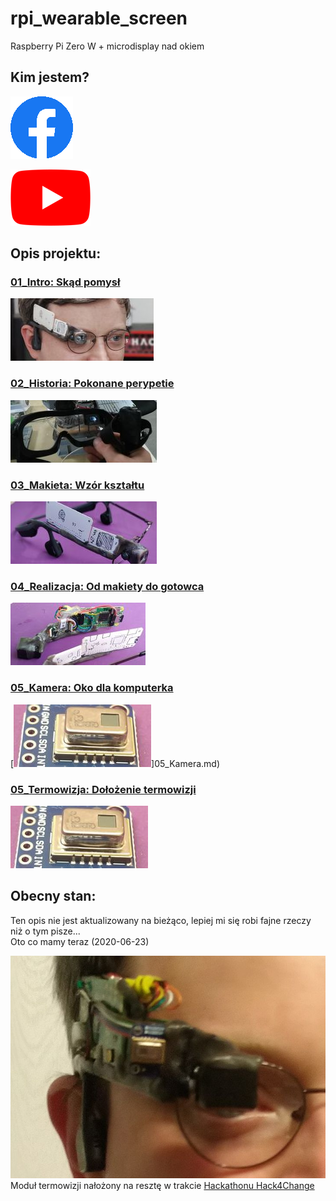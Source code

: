 # rpi_wearable_screen
Raspberry Pi Zero W + microdisplay nad okiem

## Kim jestem?

[![Facebook kmamert](_pics/ic_facebook.png)](https://www.facebook.com/kmamert/)

[![Youtube, Krzysztof Stankiewicz](_pics/ic_youtube.png)](https://www.youtube.com/channel/UCs3_EnbahHUuPsubvT-ekfg/videos)



## Opis projektu:

### [01_Intro:	Skąd pomysł](01_Intro.md)
[![](_pics/index/tn_sec01.jpg)](01_Intro.md)

### [02_Historia:	Pokonane perypetie](02_Historia.md)
[![](_pics/index/tn_sec02.jpg)](02_Historia.md)

### [03_Makieta:	Wzór kształtu](03_Makieta.md)
[![](_pics/index/tn_sec03.jpg)](03_Makieta.md)

### [04_Realizacja:	Od makiety do gotowca](04_Realizacja.md)
[![](_pics/index/tn_sec04.jpg)](04_Realizacja.md)

### [05_Kamera:	Oko dla komputerka](05_Kamera.md)
[![](_pics/index/tn_sec05.jpg)]05_Kamera.md)

### [05_Termowizja:	Dołożenie termowizji](06_Termowizja.md)
[![](_pics/index/tn_sec06.jpg)](05_Termowizja.md)



## Obecny stan:
Ten opis nie jest aktualizowany na bieżąco, lepiej mi się robi fajne rzeczy niż o tym pisze...<br>
Oto co mamy teraz (2020-06-23)<br>

![Termowizja](_pics/pic_with_thermal_closeup_01.jpg)<br>
Moduł termowizji nałożony na resztę w trakcie [Hackathonu Hack4Change](https://hack4change.tech/)<br>